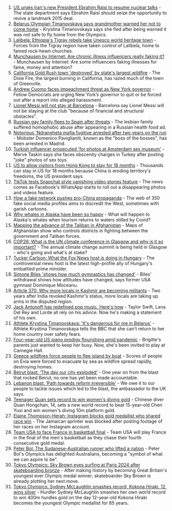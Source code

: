 1. [US urges Iran's new President Ebrahim Raisi to resume nuclear talks](https://www.bbc.co.uk/news/world-middle-east-58109087) - The state department says Ebrahim Raisi should seize the opportunity to revive a landmark 2015 deal.
2. [Belarus Olympian Timanovskaya says grandmother warned her not to come home](https://www.bbc.co.uk/news/world-europe-58104195) - Krystina Timanovskaya says she fled after being warned it was not safe to fly home from the Olympics.
3. [Lalibela: Ethiopia's Tigray rebels take Unesco world heritage town](https://www.bbc.co.uk/news/world-africa-58101912) - Forces from the Tigray region have taken control of Lalibela, home to famed rock-hewn churches.
4. [Munchausen by Internet: Are chronic illness influencers really faking it?](https://www.bbc.co.uk/news/stories-58093455) - Munchausen by Internet: Are some influencers faking illnesses for fame, money and attention?
5. [California Gold Rush town 'destroyed' by state's largest wildfire](https://www.bbc.co.uk/news/world-us-canada-58106314) - The Dixie Fire, the largest burning in California, has razed much of the town of Greenville.
6. [Andrew Cuomo faces impeachment threat as New York governor](https://www.bbc.co.uk/news/world-us-canada-58105261) - Fellow Democrats are urging New York’s governor to quit or be forced out after a report into alleged harassment.
7. [Lionel Messi will not stay at Barcelona](https://www.bbc.co.uk/sport/football/58108298) - Barcelona say Lionel Messi will not be staying at the club "because of financial and structural obstacles".
8. [Russian gay family flees to Spain after threats](https://www.bbc.co.uk/news/world-europe-58103833) - The lesbian family suffered homophobic abuse after appearing in a Russian health food ad.
9. [Notorious 'Ndrangheta mafia fugitive arrested after two years on the run](https://www.bbc.co.uk/news/world-europe-58105070) - Mobster Domenico Paviglianiti, known as the "boss of the bosses", has been arrested in Madrid.
10. [Turkish influencer prosecuted 'for photos at Amsterdam sex museum'](https://www.bbc.co.uk/news/world-europe-58102368) - Merve Taskin says she faces obscenity charges in Turkey after posting "joke" photos of sex toys.
11. [US to allow visitors from Hong Kong to stay for 18 months](https://www.bbc.co.uk/news/world-us-canada-58105075) - Thousands can stay in US for 18 months because China is eroding territory's freedoms, the US president says.
12. [TikTok tests Snapchat style vanishing video stories feature](https://www.bbc.co.uk/news/business-58095639) - The news comes as Facebook's WhatsApp starts to roll out a disappearing photos and videos feature.
13. [How a fake network pushes pro-China propaganda](https://www.bbc.co.uk/news/world-asia-china-58062630) - The web of 350 fake social media profiles aims to discredit the West, sometimes with garish cartoons.
14. [Why whales in Alaska have been so happy](https://www.bbc.co.uk/news/world-us-canada-58032702) - What will happen to Alaska's whales when tourism returns to waters stilled by Covid?
15. [Mapping the advance of the Taliban in Afghanistan](https://www.bbc.co.uk/news/world-asia-57933979) - Maps of Afghanistan show who controls districts in fighting between the government and Taliban forces.
16. [COP26: What is the UN climate conference in Glasgow and why is it so important?](https://www.bbc.co.uk/news/science-environment-56901261) - The annual climate change summit is being held in Glasgow - who's going and what's at stake?
17. [Tucker Carlson: What the Fox News host is doing in Hungary](https://www.bbc.co.uk/news/world-europe-58104200) - The controversial news host is the latest high-profile ally of Hungary's embattled prime minister.
18. [Simone Biles 'shows how much gymnastics has changed'](https://www.bbc.co.uk/news/world-us-canada-58043512) - Biles' withdrawal shows how attitudes have changed, says former USA gymnast Dominique Moceanu.
19. [Article 370: Why more locals in Kashmir are becoming militants](https://www.bbc.co.uk/news/world-asia-india-58025062) - Two years after India revoked Kashmir's status, more locals are taking up arms in the disputed region.
20. [Jack Antonoff has redefined pop music. Here's how](https://www.bbc.co.uk/news/entertainment-arts-58085468) - Taylor Swift, Lana Del Rey and Lorde all rely on his advice. Now he's making a statement of his own.
21. [Athlete Krystina Timanovskaya: 'It's dangerous for me in Belarus'](https://www.bbc.co.uk/news/world-europe-58099987) - Athlete Krystina Timanovskaya tells the BBC that she can't return to her home country over safety fears.
22. [Four-year-old US piano prodigy flourishing amid pandemic](https://www.bbc.co.uk/news/world-us-canada-58094008) - Brigitte's parents just wanted to keep her busy. Now, she's been invited to play at Carnegie Hall.
23. [Greece wildfires force people to flee island by boat](https://www.bbc.co.uk/news/world-europe-58093275) - Scores of people on Evia were forced to evacuate by sea as wildfire spread rapidly, destroying homes.
24. [Beirut blast: ‘The day our city exploded’](https://www.bbc.co.uk/news/world-middle-east-58076999) - One year on from the blast that rocked Beirut, no one has yet been made accountable.
25. [Lebanon blast: ‘Path towards reform irreversible’](https://www.bbc.co.uk/news/world-middle-east-58091119) - We owe it to our people to tackle issues which led to the blast, the ambassador to the UK says.
26. [Teenager Quan sets record to win women's diving gold](https://www.bbc.co.uk/sport/olympics/58097526) - Chinese diver Quan Hongchan, 14, sets a new world record to beat 15-year-old Chen Yuxi and win women's diving 10m platform gold.
27. [Elaine Thompson-Herah: Instagram blocks gold medallist who shared race win](https://www.bbc.co.uk/sport/olympics/58094908) - The Jamaican sprinter was blocked after posting footage of her races on her Instagram account.
28. [Team USA to face France in basketball final](https://www.bbc.co.uk/sport/olympics/58097185) - Team USA will play France in the final of the men's basketball as they chase their fourth consecutive gold medal.
29. [Peter Bol: The Sudanese-Australian runner who lifted a nation](https://www.bbc.co.uk/news/world-australia-58095689) - Peter Bol's Olympics has delighted Australians, becoming a "symbol of what we can aspire to be".
30. [Tokyo Olympics: Sky Brown eyes surfing at Paris 2024 after skateboarding bronze](https://www.bbc.co.uk/sport/olympics/58084934) - After making history by becoming Great Britain's youngest ever Olympic medal winner, skateboarder Sky Brown is already plotting her next move.
31. [Tokyo Olympics: Sydney McLaughlin smashes record, Kokona Hiraki, 12, wins silver](https://www.bbc.co.uk/sport/olympics/58082645) - Hurdler Sydney McLaughlin smashes her own world record to win 400m hurdles gold on the day 12-year-old Kokona Hiraki becomes the youngest Olympic medallist for 85 years.
